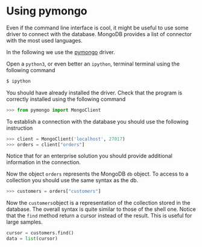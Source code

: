 # Using pymongo

Even if the command line interface is cool, it might
be useful to use some driver to connect with the database.
MongoDB provides a list of connector with the most 
used languages.

In the following we use the [pymongo](https://api.mongodb.com/python/current/) driver.

Open a `python3`, or even better an `ipython`, terminal terminal using the following command
```bash
$ ipython
```

You should have already installed the driver. Check that
the program is correctly installed using the following
command
```python
>>> from pymongo import MongoClient
```
To establish a connection with the database you should
use the following instruction
```python
>>> client = MongoClient('localhost', 27017)
>>> orders = client["orders"]
```
Notice that for an enterprise solution you should provide
additional information in the connection.

Now the object `orders` represents the MongoDB `db` object.
To access to a collection you should use the same
syntax as the db.
```python
>>> customers = orders["customers"]
```

Now the `customers`object is a representation of 
the collection stored in the database.
The overall syntax is quite similar to those of
the shell one. Notice that the `find` method
return a cursor instead of the result. This is
useful for large samples.
```python
cursor = customers.find()
data = list(cursor)
```